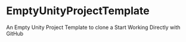 # EmptyUnityProjectTemplate
An Empty Unity Project Template to clone a Start Working Directly with GitHub
